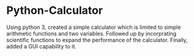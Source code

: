 # Python-Calculator
Using python 3, created a simple calculator which is limited to simple arithmetic functions and two variables.
Followed up by incorprating scientific functions to expand the performance of the calculator.
Finally, added a GUI capability to it.
